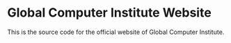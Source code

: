 # Global Computer Institute Website

This is the source code for the official website of Global Computer Institute.
